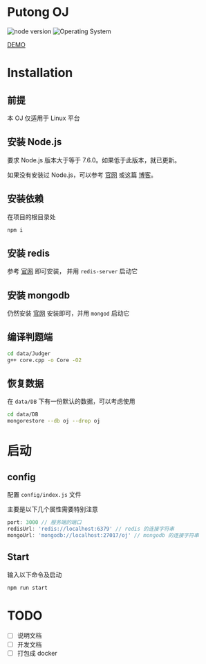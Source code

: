 # Putong OJ

![node version](https://img.shields.io/badge/node-%3E%3D%20v7.6.0-brightgreen.svg?style=flat-square) ![Operating System](https://img.shields.io/badge/OS-Linux-brightgreen.svg?style=flat-square)

[DEMO](http://acm.cjlu.edu.cn)

# Installation

## 前提

本 OJ 仅适用于 Linux 平台

## 安装 Node.js

要求 Node.js 版本大于等于 7.6.0。如果低于此版本，就已更新。

如果没有安装过 Node.js，可以参考 [官网](https://nodejs.org/en/) 或这篇 [博客](https://my.oschina.net/blogshi/blog/260953)。

## 安装依赖

在项目的根目录处
```bash
npm i
```

## 安装 redis

参考 [官网](https://redis.io/topics/quickstart) 即可安装， 并用 `redis-server` 启动它

## 安装 mongodb

仍然安装 [官网](https://docs.mongodb.com/manual/tutorial/install-mongodb-on-ubuntu/) 安装即可，并用 `mongod` 启动它

## 编译判题端

```bash
cd data/Judger
g++ core.cpp -o Core -O2
```

## 恢复数据

在 `data/DB` 下有一份默认的数据，可以考虑使用

```bash
cd data/DB
mongorestore --db oj --drop oj
```

# 启动

## config

配置 `config/index.js` 文件

主要是以下几个属性需要特别注意

```js
port: 3000 // 服务端的端口
redisUrl: 'redis://localhost:6379' // redis 的连接字符串
mongoUrl: 'mongodb://localhost:27017/oj' // mongodb 的连接字符串
```

## Start

输入以下命令及启动

```bash
npm run start
```

# TODO

- [ ] 说明文档
- [ ] 开发文档
- [ ] 打包成 docker
